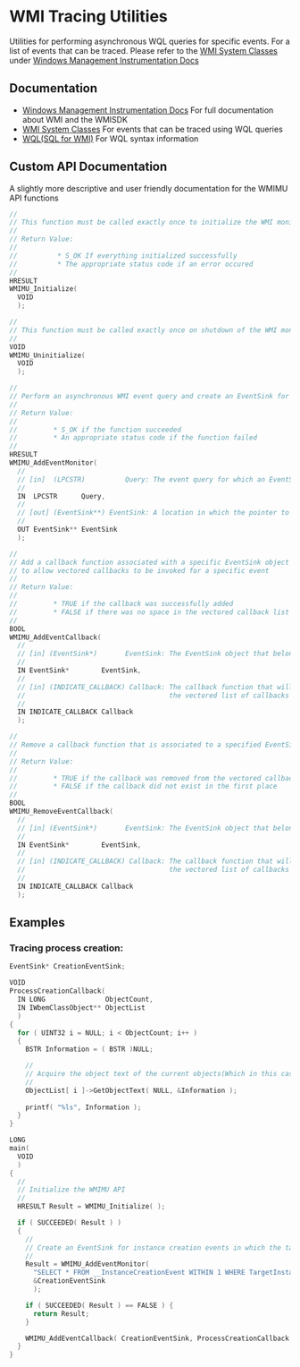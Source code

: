 # WMI Tracing Utilities
Utilities for performing asynchronous WQL queries for specific events. For a list of events that can be traced. Please refer to the [WMI System Classes](https://learn.microsoft.com/en-us/windows/win32/wmisdk/wmi-system-classes) under [Windows Management Instrumentation Docs](https://learn.microsoft.com/en-us/windows/win32/wmisdk/wmi-start-page)

## Documentation
* [Windows Management Instrumentation Docs](https://learn.microsoft.com/en-us/windows/win32/wmisdk/wmi-start-page)
  For full documentation about WMI and the WMISDK
* [WMI System Classes](https://learn.microsoft.com/en-us/windows/win32/wmisdk/wmi-system-classes)
  For events that can be traced using WQL queries
* [WQL(SQL for WMI)](https://learn.microsoft.com/en-us/windows/win32/wmisdk/wql-sql-for-wmi)
  For WQL syntax information

## Custom API Documentation
A slightly more descriptive and user friendly documentation for the WMIMU API functions
```cpp
//
// This function must be called exactly once to initialize the WMI monitoring API
//
// Return Value:
//
//          * S_OK If everything initialized successfully
//          * The appropriate status code if an error occured
//
HRESULT
WMIMU_Initialize(
  VOID
  );
```
```cpp
//
// This function must be called exactly once on shutdown of the WMI monitoring API
//
VOID
WMIMU_Uninitialize(
  VOID
  );
```
```cpp
//
// Perform an asynchronous WMI event query and create an EventSink for callbacks
//
// Return Value:
//
//         * S_OK if the function succeeded
//         * An appropriate status code if the function failed
//
HRESULT
WMIMU_AddEventMonitor(
  //
  // [in]  (LPCSTR)          Query: The event query for which an EventSink object will be created
  //
  IN  LPCSTR      Query,
  //
  // [out] (EventSink**) EventSink: A location in which the pointer to the newly created EventSink object will be stored
  //
  OUT EventSink** EventSink
  );
```
```cpp
//
// Add a callback function associated with a specific EventSink object
// to allow vectored callbacks to be invoked for a specific event
//
// Return Value:
//
//         * TRUE if the callback was successfully added
//         * FALSE if there was no space in the vectored callback list for the callback
//
BOOL
WMIMU_AddEventCallback(
  //
  // [in] (EventSink*)       EventSink: The EventSink object that belongs to a desired event query
  //
  IN EventSink*        EventSink,
  //
  // [in] (INDICATE_CALLBACK) Callback: The callback function that will be added onto
  //                                    the vectored list of callbacks that will be invoked at the desired event
  //
  IN INDICATE_CALLBACK Callback
  );
```
```cpp
//
// Remove a callback function that is associated to a specified EventSink obejct
//
// Return Value:
//
//         * TRUE if the callback was removed from the vectored callback list
//         * FALSE if the callback did not exist in the first place
//
BOOL
WMIMU_RemoveEventCallback(
  //
  // [in] (EventSink*)       EventSink: The EventSink object that belongs to a desired event query
  //
  IN EventSink*        EventSink,
  //
  // [in] (INDICATE_CALLBACK) Callback: The callback function that will be removed from
  //                                    the vectored list of callbacks that will be invoked at the desired event
  //
  IN INDICATE_CALLBACK Callback
  );
```
## Examples
### Tracing process creation:
```cpp
EventSink* CreationEventSink;

VOID
ProcessCreationCallback(
  IN LONG               ObjectCount,
  IN IWbemClassObject** ObjectList
  )
{
  for ( UINT32 i = NULL; i < ObjectCount; i++ )
  {
    BSTR Information = ( BSTR )NULL;

    //
    // Acquire the object text of the current objects(Which in this case contains a very descriptive Win32_Process object)
    //
    ObjectList[ i ]->GetObjectText( NULL, &Information );
    
    printf( "%ls", Information );
  }  
}

LONG
main(
  VOID
  )
{
  //
  // Initialize the WMIMU API 
  //
  HRESULT Result = WMIMU_Initialize( );

  if ( SUCCEEDED( Result ) )
  {
    //
    // Create an EventSink for instance creation events in which the target instance is a process
    //
    Result = WMIMU_AddEventMonitor(
      "SELECT * FROM __InstanceCreationEvent WITHIN 1 WHERE TargetInstance ISA 'Win32_Process'",
      &CreationEventSink
      );

    if ( SUCCEEDED( Result ) == FALSE ) {
      return Result;
    }

    WMIMU_AddEventCallback( CreationEventSink, ProcessCreationCallback );
  }
}
```
